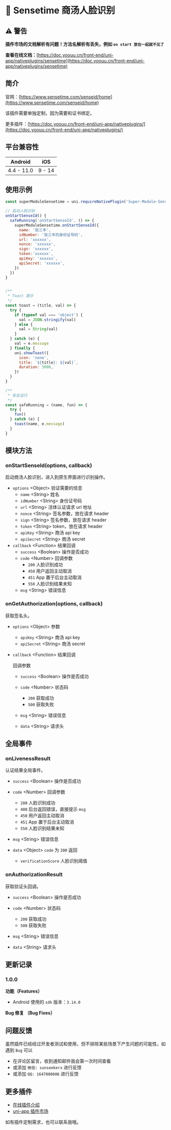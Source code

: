 # 📌 Sensetime 商汤人脸识别

## ⚠️ 警告

**插件市场的文档解析有问题！方法名解析有丢失，例如 `on start 放在一起就不见了`**

**查看在线文档：**[https://doc.yoouu.cn/front-end/uni-app/nativeplugins/sensetime](https://doc.yoouu.cn/front-end/uni-app/nativeplugins/sensetime)

## 简介

官网：[https://www.sensetime.com/senseid/home](https://www.sensetime.com/senseid/home)

该插件需要单独定制，因为需要和证书绑定。

更多插件：[https://doc.yoouu.cn/front-end/uni-app/nativeplugins/](https://doc.yoouu.cn/front-end/uni-app/nativeplugins/)

## 平台兼容性

|  Android   |  iOS   |
| :--------: | :----: |
| 4.4 - 11.0 | 9 - 14 |

## 使用示例

```javascript
const superModuleSensetime = uni.requireNativePlugin('Super-Module-Sensetime')

// 启动人脸识别
onStartSenseId() {
  safeRunning('onStartSenseId', () => {
    superModuleSensetime.onStartSenseId({
      name: '张三丰',
      idNumber: '张三丰的身份证号码',
      url: 'xxxxxx',
      nonce: 'xxxxxx',
      sign: 'xxxxxx',
      token:'xxxxxx',
      apiKey: 'xxxxxx',
      apiSecret: 'xxxxxx',
    })
  })
}


/**
 * Toast 提示
 */
const toast = (title, val) => {
  try {
    if (typeof val === 'object') {
      val = JSON.stringify(val)
    } else {
      val = String(val)
    }
  } catch (e) {
    val = e.message
  } finally {
    uni.showToast({
      icon: 'none',
      title: `${title}: ${val}`,
      duration: 3000,
    })
  }
}

/**
 * 安全运行
 */
const safeRunning = (name, fun) => {
  try {
    fun()
  } catch (e) {
    toast(name, e.message)
  }
}
```

## 模块方法

### onStartSenseId(options, callback)

启动商汤人脸识别，进入到原生界面进行识别操作。

- `options` <Object\> 验证需要的信息
  - `name` <String\> 姓名
  - `idNumber` <String\> 身份证号码
  - `url` <String\> 活体认证请求 url 地址
  - `nonce` <String\> 签名参数，放在请求 header
  - `sign` <String\> 签名参数，放在请求 header
  - `token` <String\> token，放在请求 header
  - `apiKey` <String\> 商汤 api key
  - `apiSecret` <String\> 商汤 secret
- `callback` <Function\> 结果回调
  - `success` <Boolean\> 操作是否成功
  - `code` <Number\> 回调参数
    - `200` 人脸识别成功
    - `450` 用户返回主动取消
    - `451` App 置于后台主动取消
    - `550` 人脸识别结果未知
  - `msg` <String\> 错误信息

### onGetAuthorization(options, callback)

获取签名头。

- `options` <Object\> 参数

  - `apiKey` <String\> 商汤 api key
  - `apiSecret` <String\> 商汤 secret

- `callback` <Function\> 结果回调

  回调参数

  - `success` <Boolean\> 操作是否成功

  - `code` <Number\> 状态码
    - `200` 获取成功
    - `500` 获取失败
  - `msg` <String\> 错误信息
  - `data` <String\> 请求头

## 全局事件

### onLivenessResult

认证结果全局事件。

- `success` <Boolean\> 操作是否成功

- `code` <Number\> 回调参数
  - `200` 人脸识别成功
  - `400` 后台返回错误，直接提示 `msg`
  - `450` 用户返回主动取消
  - `451` App 置于后台主动取消
  - `550` 人脸识别结果未知
- `msg` <String\> 错误信息
- `data` <Object\> `code` 为 `200` 返回
  - `verificationScore` 人脸识别阈值

### onAuthorizationResult

获取验证头回调。

- `success` <Boolean\> 操作是否成功

- `code` <Number\> 状态码
  - `200` 获取成功
  - `500` 获取失败
- `msg` <String\> 错误信息
- `data` <String\> 请求头

## 更新记录

### 1.0.0

**功能（Features）**

- Android 使用的 `sdk` 版本：`3.14.0`

**Bug 修复 （Bug Fixes）**

## 问题反馈

虽然插件已经经过开发者测试和使用，但不排除某些场景下产生问题的可能性，如遇到 `Bug` 可以

- 在评论区留言，收到通知邮件我会第一次时间查看
- 或添加 `微信: sunseekerx` 进行反馈
- 或添加 `QQ: 1647800606` 进行反馈

## 更多插件

- [在线插件介绍](https://doc.yoouu.cn/front-end/uni-app/nativeplugins/)
- [uni-app 插件市场](https://ext.dcloud.net.cn/publisher?id=64103)

如有插件定制需求，也可以联系我哦。
